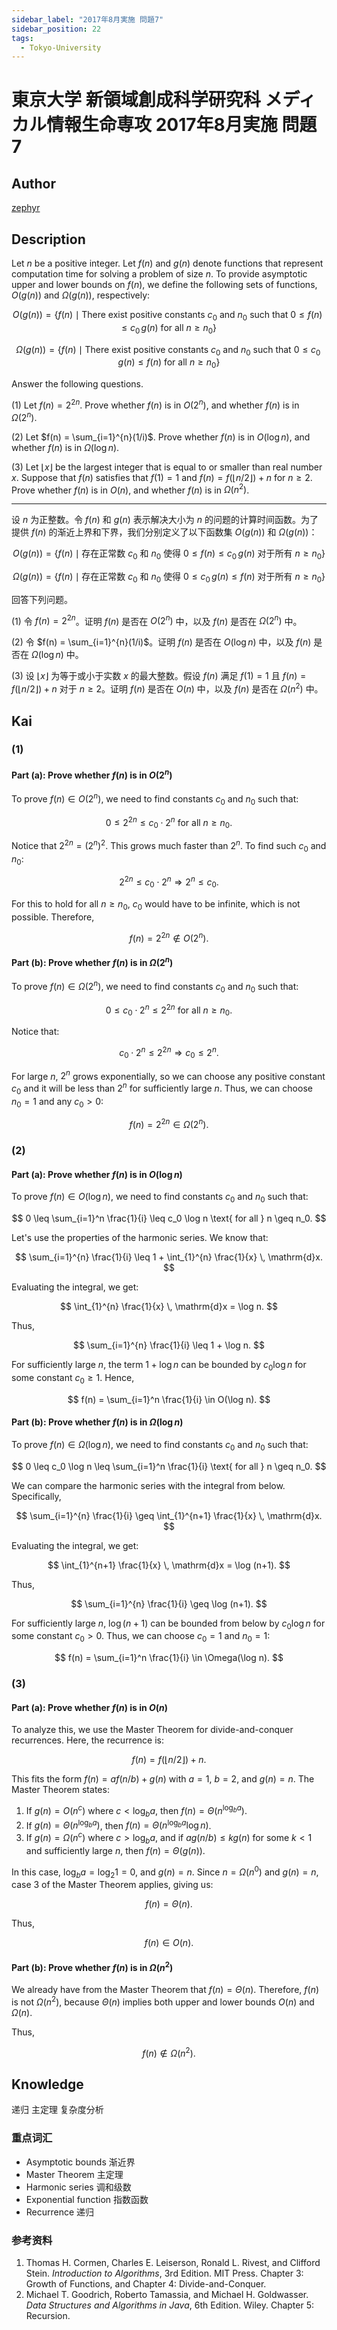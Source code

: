 ```yaml
---
sidebar_label: "2017年8月実施 問題7"
sidebar_position: 22
tags:
  - Tokyo-University
---
```


# 東京大学 新領域創成科学研究科 メディカル情報生命専攻 2017年8月実施 問題7

## **Author**
[zephyr](https://inshi-notes.zephyr-zdz.space/)

## **Description**
Let $n$ be a positive integer. Let $f(n)$ and $g(n)$ denote functions that represent computation time for solving a problem of size $n$. To provide asymptotic upper and lower bounds on $f(n)$, we define the following sets of functions, $O(g(n))$ and $\Omega(g(n))$, respectively:

$$
O(g(n)) = \{f(n) \mid \text{There exist positive constants } c_0 \text{ and } n_0 \text{ such that } 0 \leq f(n) \leq c_0 \, g(n) \text{ for all } n \geq n_0\}
$$

$$
\Omega(g(n)) = \{f(n) \mid \text{There exist positive constants } c_0 \text{ and } n_0 \text{ such that } 0 \leq c_0 \, g(n) \leq f(n) \text{ for all } n \geq n_0\}
$$

Answer the following questions.

(1) Let $f(n) = 2^{2n}$. Prove whether $f(n)$ is in $O(2^n)$, and whether $f(n)$ is in $\Omega(2^n)$.

(2) Let $f(n) = \sum_{i=1}^{n}(1/i)$. Prove whether $f(n)$ is in $O(\log n)$, and whether $f(n)$ is in $\Omega(\log n)$.

(3) Let $\lfloor x \rfloor$ be the largest integer that is equal to or smaller than real number $x$. Suppose that $f(n)$ satisfies that $f(1) = 1$ and $f(n) = f(\lfloor n/2 \rfloor) + n$ for $n \geq 2$. Prove whether $f(n)$ is in $O(n)$, and whether $f(n)$ is in $\Omega(n^2)$.

---

设 $n$ 为正整数。令 $f(n)$ 和 $g(n)$ 表示解决大小为 $n$ 的问题的计算时间函数。为了提供 $f(n)$ 的渐近上界和下界，我们分别定义了以下函数集 $O(g(n))$ 和 $\Omega(g(n))$：

$$
O(g(n)) = \{f(n) \mid \text{存在正常数 } c_0 \text{ 和 } n_0 \text{ 使得 } 0 \leq f(n) \leq c_0 \, g(n) \text{ 对于所有 } n \geq n_0\}
$$

$$
\Omega(g(n)) = \{f(n) \mid \text{存在正常数 } c_0 \text{ 和 } n_0 \text{ 使得 } 0 \leq c_0 \, g(n) \leq f(n) \text{ 对于所有 } n \geq n_0\}
$$

回答下列问题。

(1) 令 $f(n) = 2^{2n}$。证明 $f(n)$ 是否在 $O(2^n)$ 中，以及 $f(n)$ 是否在 $\Omega(2^n)$ 中。

(2) 令 $f(n) = \sum_{i=1}^{n}(1/i)$。证明 $f(n)$ 是否在 $O(\log n)$ 中，以及 $f(n)$ 是否在 $\Omega(\log n)$ 中。

(3) 设 $\lfloor x \rfloor$ 为等于或小于实数 $x$ 的最大整数。假设 $f(n)$ 满足 $f(1) = 1$ 且 $f(n) = f(\lfloor n/2 \rfloor) + n$ 对于 $n \geq 2$。证明 $f(n)$ 是否在 $O(n)$ 中，以及 $f(n)$ 是否在 $\Omega(n^2)$ 中。

## **Kai**
### (1)

#### Part (a): Prove whether $f(n)$ is in $O(2^n)$

To prove $f(n) \in O(2^n)$, we need to find constants $c_0$ and $n_0$ such that:

$$
 0 \leq 2^{2n} \leq c_0 \cdot 2^n \text{ for all } n \geq n_0. 
$$

Notice that $2^{2n} = (2^n)^2$. This grows much faster than $2^n$. To find such $c_0$ and $n_0$:

$$
 2^{2n} \leq c_0 \cdot 2^n \Rightarrow 2^n \leq c_0. 
$$

For this to hold for all $n \geq n_0$, $c_0$ would have to be infinite, which is not possible. Therefore,

$$
 f(n) = 2^{2n} \notin O(2^n). 
$$

#### Part (b): Prove whether $f(n)$ is in $\Omega(2^n)$

To prove $f(n) \in \Omega(2^n)$, we need to find constants $c_0$ and $n_0$ such that:

$$
 0 \leq c_0 \cdot 2^n \leq 2^{2n} \text{ for all } n \geq n_0. 
$$

Notice that:

$$
 c_0 \cdot 2^n \leq 2^{2n} \Rightarrow c_0 \leq 2^n. 
$$

For large $n$, $2^n$ grows exponentially, so we can choose any positive constant $c_0$ and it will be less than $2^n$ for sufficiently large $n$. Thus, we can choose $n_0 = 1$ and any $c_0 > 0$:

$$
 f(n) = 2^{2n} \in \Omega(2^n). 
$$

### (2)

#### Part (a): Prove whether $f(n)$ is in $O(\log n)$

To prove $f(n) \in O(\log n)$, we need to find constants $c_0$ and $n_0$ such that:

$$
 0 \leq \sum_{i=1}^n \frac{1}{i} \leq c_0 \log n \text{ for all } n \geq n_0. 
$$

Let's use the properties of the harmonic series. We know that:

$$
 \sum_{i=1}^{n} \frac{1}{i} \leq 1 + \int_{1}^{n} \frac{1}{x} \, \mathrm{d}x. 
$$

Evaluating the integral, we get:

$$
 \int_{1}^{n} \frac{1}{x} \, \mathrm{d}x = \log n. 
$$

Thus,

$$
 \sum_{i=1}^{n} \frac{1}{i} \leq 1 + \log n. 
$$

For sufficiently large $n$, the term $1 + \log n$ can be bounded by $c_0 \log n$ for some constant $c_0 \geq 1$. Hence,

$$
 f(n) = \sum_{i=1}^n \frac{1}{i} \in O(\log n). 
$$

#### Part (b): Prove whether $f(n)$ is in $\Omega(\log n)$

To prove $f(n) \in \Omega(\log n)$, we need to find constants $c_0$ and $n_0$ such that:

$$
 0 \leq c_0 \log n \leq \sum_{i=1}^n \frac{1}{i} \text{ for all } n \geq n_0. 
$$

We can compare the harmonic series with the integral from below. Specifically,

$$
 \sum_{i=1}^{n} \frac{1}{i} \geq \int_{1}^{n+1} \frac{1}{x} \, \mathrm{d}x. 
$$

Evaluating the integral, we get:

$$
 \int_{1}^{n+1} \frac{1}{x} \, \mathrm{d}x = \log (n+1). 
$$

Thus,

$$
 \sum_{i=1}^{n} \frac{1}{i} \geq \log (n+1). 
$$

For sufficiently large $n$, $\log (n+1)$ can be bounded from below by $c_0 \log n$ for some constant $c_0 > 0$. Thus, we can choose $c_0 = 1$ and $n_0 = 1$:

$$
 f(n) = \sum_{i=1}^n \frac{1}{i} \in \Omega(\log n). 
$$

### (3)

#### Part (a): Prove whether $f(n)$ is in $O(n)$

To analyze this, we use the Master Theorem for divide-and-conquer recurrences. Here, the recurrence is:

$$
 f(n) = f(\lfloor n/2 \rfloor) + n. 
$$

This fits the form $f(n) = a f(n/b) + g(n)$ with $a = 1$, $b = 2$, and $g(n) = n$. The Master Theorem states:

1. If $g(n) = O(n^c)$ where $c < \log_b a$, then $f(n) = \Theta(n^{\log_b a})$.
2. If $g(n) = \Theta(n^{\log_b a})$, then $f(n) = \Theta(n^{\log_b a} \log n)$.
3. If $g(n) = \Omega(n^c)$ where $c > \log_b a$, and if $a g(n/b) \leq k g(n)$ for some $k < 1$ and sufficiently large $n$, then $f(n) = \Theta(g(n))$.

In this case, $\log_b a = \log_2 1 = 0$, and $g(n) = n$. Since $n = \Omega(n^0)$ and $g(n) = n$, case 3 of the Master Theorem applies, giving us:

$$
 f(n) = \Theta(n). 
$$

Thus,

$$
 f(n) \in O(n). 
$$

#### Part (b): Prove whether $f(n)$ is in $\Omega(n^2)$

We already have from the Master Theorem that $f(n) = \Theta(n)$. Therefore, $f(n)$ is not $\Omega(n^2)$, because $\Theta(n)$ implies both upper and lower bounds $O(n)$ and $\Omega(n)$.

Thus,

$$
 f(n) \notin \Omega(n^2). 
$$

## **Knowledge**

递归 主定理 复杂度分析

### 重点词汇

- Asymptotic bounds 渐近界
- Master Theorem 主定理
- Harmonic series 调和级数
- Exponential function 指数函数
- Recurrence 递归

### 参考资料

1. Thomas H. Cormen, Charles E. Leiserson, Ronald L. Rivest, and Clifford Stein. *Introduction to Algorithms*, 3rd Edition. MIT Press. Chapter 3: Growth of Functions, and Chapter 4: Divide-and-Conquer.
2. Michael T. Goodrich, Roberto Tamassia, and Michael H. Goldwasser. *Data Structures and Algorithms in Java*, 6th Edition. Wiley. Chapter 5: Recursion.
